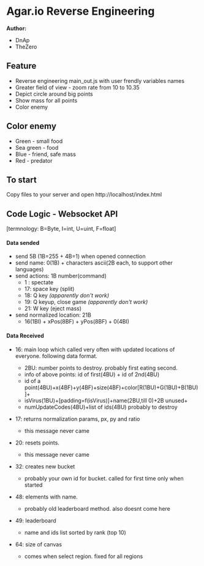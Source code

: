 Agar.io Reverse Engineering
========

**Author:**
 * DnAp
 * TheZero

## Feature ##
 * Reverse engineering main_out.js with user frendly variables names
 * Greater field of view - zoom rate from 10 to 10.35
 * Depict circle around big points
 * Show mass for all points
 * Color enemy

## Color enemy ##
 * Green - small food
 * Sea green - food
 * Blue - friend, safe mass
 * Red - predator

## To start ##
Copy files to your server and open http://localhost/index.html

## Code Logic - Websocket API ##
[termnology: B=Byte, I=int, U=uint, F=float]

#### Data sended ####

 * send 5B (1B=255 + 4B=1) when opened connection
 * send name: 0(1B) + characters ascii(2B each, to support other languages)
 * send actions: 1B number(command)
	- 1 : spectate
 	- 17: space key (split)
	- 18: Q key _(apparently don't work)_
	- 19: Q keyup, close game _(apparently don't work)_
	- 21: W key (eject mass)
 * send normalized location: 21B
	- 16(1BI) + xPos(8BF) + yPos(8BF) + 0(4BI)

#### Data Received ####
 * 16: main loop which called very often with updated locations of everyone. following data format.
	- 2BU: number points to destroy. probably first eating second.
	- info of above points: id of first(4BU) + id of 2nd(4BU)
	- id of a point(4BU)+x(4BF)+y(4BF)+size(4BF)+color[R(1BU)+G(1BU)+B(1BU)]+
	- isVirus(1BU)+[padding=f(isVirus)]+name(2BU,till 0)+2B unused+
	- numUpdateCodes(4BU)+list of ids(4BU) probably to destroy

 * 17: returns normalization params, px, py and ratio
	- this message never came
 * 20: resets points.
	- this message never came
 * 32: creates new bucket
	- probably your own id for bucket. called for first time only when started
 * 48: elements with name.
	- probably old leaderboard method.  also doesnt come here
 * 49: leaderboard
	- name and ids list sorted by rank (top 10)
 * 64: size of canvas
	- comes when select region. fixed for all regions
